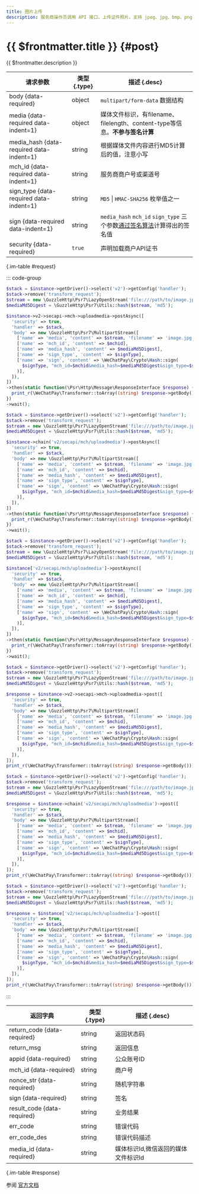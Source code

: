```yaml
---
title: 图片上传
description: 服务商操作员调用 API 接口，上传证件照片。支持 jpeg、jpg、bmp、png 格式，图片大小不超过2M。通过 POST 表单来调用该接口，表单媒体文件 id 为 media，需有 filename、filelength、content-type 等信息。
---
```


# {{ $frontmatter.title }} {#post}

{{ $frontmatter.description }}

| 请求参数 | 类型 {.type} | 描述 {.desc}
| --- | --- | ---
| body {data-required} | object | `multipart/form-data` 数据结构
| media {data-required data-indent=1} | object | 媒体文件标识，有filename、filelength、content-type等信息。**不参与签名计算**
| media_hash {data-required data-indent=1} | string | 根据媒体文件内容进行MD5计算后的值，注意小写
| mch_id {data-required data-indent=1} | string | 服务商商户号或渠道号
| sign_type {data-required data-indent=1} | string | `MD5` \| `HMAC-SHA256` 枚举值之一
| sign {data-required data-indent=1} | string | `media_hash` `mch_id` `sign_type` 三个参数[通过签名算法](/guide/digital-signature#symmetric)计算得出的签名值
| security {data-required} | `true` | 声明加载商户API证书

{.im-table #request}

::: code-group

```php [异步纯链式]
$stack = $instance->getDriver()->select('v2')->getConfig('handler');
$stack->remove('transform_request');
$stream = new \GuzzleHttp\Psr7\LazyOpenStream('file:///path/to/image.jpg', 'rb');
$mediaMd5Digest = \GuzzleHttp\Psr7\Utils::hash($stream, 'md5');

$instance->v2->secapi->mch->uploadmedia->postAsync([
  'security' => true,
  'handler' => $stack,
  'body' => new \GuzzleHttp\Psr7\MultipartStream([
    ['name' => 'media', 'content' => $stream, 'filename' => 'image.jpg'],
    ['name' => 'mch_id', 'content' => $mchid],
    ['name' => 'media_hash', 'content' => $mediaMd5Digest],
    ['name' => 'sign_type', 'content' => $signType],
    ['name' => 'sign', 'content' => \WeChatPay\Crypto\Hash::sign(
      $signType, "mch_id=$mchid&media_hash=$mediaMd5Digest&sign_type=$signType", $apiv2Key
    )],
  ]),
])
->then(static function(\Psr\Http\Message\ResponseInterface $response) {
  print_r(\WeChatPay\Transformer::toArray((string) $response->getBody()));
})
->wait();
```

```php [异步声明式]
$stack = $instance->getDriver()->select('v2')->getConfig('handler');
$stack->remove('transform_request');
$stream = new \GuzzleHttp\Psr7\LazyOpenStream('file:///path/to/image.jpg', 'rb');
$mediaMd5Digest = \GuzzleHttp\Psr7\Utils::hash($stream, 'md5');

$instance->chain('v2/secapi/mch/uploadmedia')->postAsync([
  'security' => true,
  'handler' => $stack,
  'body' => new \GuzzleHttp\Psr7\MultipartStream([
    ['name' => 'media', 'content' => $stream, 'filename' => 'image.jpg'],
    ['name' => 'mch_id', 'content' => $mchid],
    ['name' => 'media_hash', 'content' => $mediaMd5Digest],
    ['name' => 'sign_type', 'content' => $signType],
    ['name' => 'sign', 'content' => \WeChatPay\Crypto\Hash::sign(
      $signType, "mch_id=$mchid&media_hash=$mediaMd5Digest&sign_type=$signType", $apiv2Key
    )],
  ]),
])
->then(static function(\Psr\Http\Message\ResponseInterface $response) {
  print_r(\WeChatPay\Transformer::toArray((string) $response->getBody()));
})
->wait();
```

```php [异步属性式]
$stack = $instance->getDriver()->select('v2')->getConfig('handler');
$stack->remove('transform_request');
$stream = new \GuzzleHttp\Psr7\LazyOpenStream('file:///path/to/image.jpg', 'rb');
$mediaMd5Digest = \GuzzleHttp\Psr7\Utils::hash($stream, 'md5');

$instance['v2/secapi/mch/uploadmedia']->postAsync([
  'security' => true,
  'handler' => $stack,
  'body' => new \GuzzleHttp\Psr7\MultipartStream([
    ['name' => 'media', 'content' => $stream, 'filename' => 'image.jpg'],
    ['name' => 'mch_id', 'content' => $mchid],
    ['name' => 'media_hash', 'content' => $mediaMd5Digest],
    ['name' => 'sign_type', 'content' => $signType],
    ['name' => 'sign', 'content' => \WeChatPay\Crypto\Hash::sign(
      $signType, "mch_id=$mchid&media_hash=$mediaMd5Digest&sign_type=$signType", $apiv2Key
    )],
  ]),
])
->then(static function(\Psr\Http\Message\ResponseInterface $response) {
  print_r(\WeChatPay\Transformer::toArray((string) $response->getBody()));
})
->wait();
```

```php [同步纯链式]
$stack = $instance->getDriver()->select('v2')->getConfig('handler');
$stack->remove('transform_request');
$stream = new \GuzzleHttp\Psr7\LazyOpenStream('file:///path/to/image.jpg', 'rb');
$mediaMd5Digest = \GuzzleHttp\Psr7\Utils::hash($stream, 'md5');

$response = $instance->v2->secapi->mch->uploadmedia->post([
  'security' => true,
  'handler' => $stack,
  'body' => new \GuzzleHttp\Psr7\MultipartStream([
    ['name' => 'media', 'content' => $stream, 'filename' => 'image.jpg'],
    ['name' => 'mch_id', 'content' => $mchid],
    ['name' => 'media_hash', 'content' => $mediaMd5Digest],
    ['name' => 'sign_type', 'content' => $signType],
    ['name' => 'sign', 'content' => \WeChatPay\Crypto\Hash::sign(
      $signType, "mch_id=$mchid&media_hash=$mediaMd5Digest&sign_type=$signType", $apiv2Key
    )],
  ]),
]);
print_r(\WeChatPay\Transformer::toArray((string) $response->getBody()));
```

```php [同步声明式]
$stack = $instance->getDriver()->select('v2')->getConfig('handler');
$stack->remove('transform_request');
$stream = new \GuzzleHttp\Psr7\LazyOpenStream('file:///path/to/image.jpg', 'rb');
$mediaMd5Digest = \GuzzleHttp\Psr7\Utils::hash($stream, 'md5');

$response = $instance->chain('v2/secapi/mch/uploadmedia')->post([
  'security' => true,
  'handler' => $stack,
  'body' => new \GuzzleHttp\Psr7\MultipartStream([
    ['name' => 'media', 'content' => $stream, 'filename' => 'image.jpg'],
    ['name' => 'mch_id', 'content' => $mchid],
    ['name' => 'media_hash', 'content' => $mediaMd5Digest],
    ['name' => 'sign_type', 'content' => $signType],
    ['name' => 'sign', 'content' => \WeChatPay\Crypto\Hash::sign(
      $signType, "mch_id=$mchid&media_hash=$mediaMd5Digest&sign_type=$signType", $apiv2Key
    )],
  ]),
]);
print_r(\WeChatPay\Transformer::toArray((string) $response->getBody()));
```

```php [同步属性式]
$stack = $instance->getDriver()->select('v2')->getConfig('handler');
$stack->remove('transform_request');
$stream = new \GuzzleHttp\Psr7\LazyOpenStream('file:///path/to/image.jpg', 'rb');
$mediaMd5Digest = \GuzzleHttp\Psr7\Utils::hash($stream, 'md5');

$response = $instance['v2/secapi/mch/uploadmedia']->post([
  'security' => true,
  'handler' => $stack,
  'body' => new \GuzzleHttp\Psr7\MultipartStream([
    ['name' => 'media', 'content' => $stream, 'filename' => 'image.jpg'],
    ['name' => 'mch_id', 'content' => $mchid],
    ['name' => 'media_hash', 'content' => $mediaMd5Digest],
    ['name' => 'sign_type', 'content' => $signType],
    ['name' => 'sign', 'content' => \WeChatPay\Crypto\Hash::sign(
      $signType, "mch_id=$mchid&media_hash=$mediaMd5Digest&sign_type=$signType", $apiv2Key
    )],
  ]),
]);
print_r(\WeChatPay\Transformer::toArray((string) $response->getBody()));
```

:::

| 返回字典 | 类型 {.type} | 描述 {.desc}
| --- | --- | ---
| return_code {data-required} | string | 返回状态码
| return_msg | string | 返回信息
| appid {data-required} | string | 公众账号ID
| mch_id {data-required} | string | 商户号
| nonce_str {data-required} | string | 随机字符串
| sign {data-required} | string | 签名
| result_code {data-required} | string | 业务结果
| err_code | string | 错误代码
| err_code_des | string | 错误代码描述
| media_id {data-required} | string | 媒体标识Id,微信返回的媒体文件标识Id

{.im-table #response}

参阅 [官方文档](https://pay.weixin.qq.com/wiki/doc/api/wxpay/ch/tool/chapter3_1.shtml)
